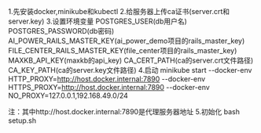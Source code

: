 1.先安装docker,minikube和kubectl
2.给服务器上传ca证书(server.crt和server.key)
3.设置环境变量
  POSTGRES_USER(db用户名)
  POSTGRES_PASSWORD(db密码)
  AI_POWER_RAILS_MASTER_KEY(ai_power_demo项目的rails_master_key)
  FILE_CENTER_RAILS_MASTER_KEY(file_center项目的rails_master_key)
  MAXKB_API_KEY(maxkb的api_key)
  CA_CERT_PATH(ca的server.crt文件路径)
  CA_KEY_PATH(ca的server.key文件路径)
4.启动
  minikube start --docker-env HTTP_PROXY=http://host.docker.internal:7890 --docker-env HTTPS_PROXY=http://host.docker.internal:7890 --docker-env NO_PROXY=127.0.0.1,192.168.49.0/24

  注：其中http://host.docker.internal:7890是代理服务器地址
5.初始化
  bash setup.sh
